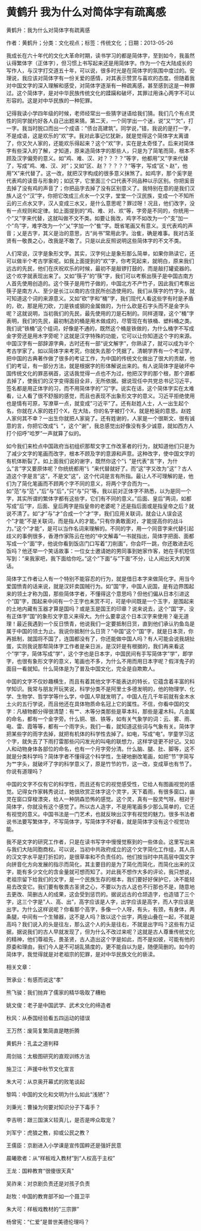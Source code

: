 # 黄鹤升  我为什么对简体字有疏离感  
  
黄鹤升：我为什么对简体字有疏离感  
作者：黄鹤升；分类：文化视点；标签：传统文化 ；日期：2013-05-26  
我成长在六十年代的文化大革命时期，读书学习的都是简体字，至到如今，我虽然认得繁体字（正体字），但习惯上书写起来还是用简体字。作为一个在大陆成长的写作人，与汉字打交道五十年，可以说，很多时光是在简体字的氛围中度过的。安理说，我应该对简体字有一份关爱的感情，对其表示赞赏与喜欢的态度。但随着我对中国文字的深入理解和感受，对简体字逐渐有一种疏离感，甚至感到这是一种罪过。这个简体字，是对中华民族传统文化的蹂躏和破坏，其罪过用诛心两字不可以形容的。这是对中华民族的一种犯罪。  
记得我读小学四年级的时候，老师经常出一些猜字谜语给我们猜。我们几个有点灵性的同学就约好各人自己出题来猜。第二天，一个同学出一个迷，说”又””欠”，打一字。我当时脱口而出一个成语：”债台高建筑”。同学说，”错，我说的是打一字，不是成语，这是欢乐的”欢”字。我对此事记忆犹新，就是觉得这个简体字太离谱了，你又欠人家的，还能欢乐得起来？这个”欢”字，实在是太奇怪了。后来对简体字有些深入的了解，才知道，原来造简体字的那些人，只是为了简笔而简，根本不顾及汉字偏旁的意义。如”鸡、难、汉、对？？？？”等字，他都用”又”字来代替了，写成”鸡、难、汉、对”；又如”区、赵？？？？？”等字，写成”区丶赵”，他用”X”来代替了。这一改，就把汉字构成的很多意义抹煞了。如鸡字，那个奚字是代表鸡的读音与形象的；如区字，它里面三个口代表不同品种以示区别。你把奚音去掉了没有鸡的声音了；你把品字去掉了没有区别意义了。我特别在意的是我们汉族人这个”汉”字，你把它改成三点水一个又字，堂堂一个汉民族，变成一个不知所云的三点水又字，汉人变成三水又，是什么意思呢？罪过呀！况且，他们改字，没有一点规则和定律。如上面提到的”鸡、难、对、欢”等，字旁是不同的，你统用一个”又”字来代替，这就叫做不文不类。如要让我改，鸡字不如改为一个”支”加一个”鸟”字，难字改为一个”乂”字加一个”隹”字。既省笔画又有意义。支代表鸡的声音；乂是古字，其义是治的意思，古“尚书”常用此字。治隹，确是难事。我对古圣贤有一敬畏之心，改我是不敢了。只是以此反照说明这些简体字的不文不类。  
人们常说，汉字是象形文字。其实，汉字何止是象形那么简单，如果你熟读它，还可以做半个考古学家呢。如我上面提到的”欢”字，你考究起来，就明白，原来我们远古的先民，他们在庆祝欢乐的时候，最初不是敲锣打鼓的，而是敲打罐瓷器的。这个欢字就表现出来了。又如”筷子”的”筷”字，我们可以考察出筷子是中国古南方人首先使用创造的。这个筷子是用竹子做的，中国北方不产竹子，因此我们考察出筷子是南方人、至少是长江以南的古住民所创造使用的。我们从筷字的竹字头，就可知道这个词的来源意义。又如”砍”字和”桶”字，我们现代人看这些字有时是矛盾的，砍，那是用刀砍，刀是铁或钢的金属做的，为什么砍是石字头而不是金字头呢？这就说明，当初我们的先民，最先使用的刀是石制的。同样道理，这个”桶”字表明，我们的先民，最初制造的桶是用木做成的，尽管现在有铁桶、塑料桶之类。我们说”铁桶”这个组词，好像是不通的，既然这个桶是铁做的，为什么桶字不写成金字旁还是用木字旁呢？这就是汉字特殊的功能，它可以让你知道这个字的来源。中国汉字有一部辞源字典，古时还有一部“说文解字”，你熟读了，就可以成为半个考古学家了。如以简体字来考究，你就失去那个凭据了。清朝学界有一个考证学，把中国的古典著作做了很多的考证工作，为中国的传统文化做出了很大的贡献，他们的考证，有一部分方法，就是根据字的形体解说出来的。有人说简体字是破坏中国传统文化的罪恶祸首，这话我觉得一点也不为过，他把汉字的那个根，那个源都去掉了，使我们的汉字变得面目全非，无所依据。据说现任中共党总书记习近平，签名都是用正体字的习，而不用简体字的”习”字。说实在话，这个简体字实在太难看，让人看了很不舒服的感觉，而且也表现不出象形文字的意义。习近平拒绝使用也是情有可原，写潦草一点，就变成”刁近平”了。还有赵姓人士，人一出生起个名，你就在人家的姓打个X，在大陆，你的名字被打个X，就是枪毙的意思。赵姓人家何其不幸？一出生你就把人家毙了。还有姓谢的，人家是一个很斯文、很有诚意的言，你把它改成”讠”，这个”谢”，我总感觉出好像没有多少诚意，就如西方人打个招呼”哈罗”一声就算了似的。  
如今我们来检点中国政府当初组织那帮文字工作改革者的行为，就知道他们只是为了减少文字的笔画而改字，根本不顾及字的意源和声意。这种改字，使中国文字的有机体断裂了。如上面我们说的谢字，既然你这个”讠”是代表”言”字，为什么”言”字又要原体呢？你统统都用”讠”来代替就好了。而”这”字又改为”这”？古人造这个字是言”这”，不是文”这”，这个代词是言有所指。最让人不可理解的是，他们为了简化笔画而不顾两个字不同的意义，将两个字合而为一。如”范”与”范”，”后”与”后”，”只”与”只”等。我以前对正体字不熟悉，以为是同一个字，其实所谓的繁体字都有这些字，它们有不同的意义。”后面、皇后”两词，如都写成”后”字，后面、皇后两字是指皇帝的老婆呢？还是指后面或是指皇帝之后？就说不清了。如”才”与”才”合成一个”才”字，我们应用关联词，就会让人误会这个”才能”不是关联词，而是指人的才能。”只有你勇敢面对，才能提高你的战斗力。”这个”才能”，是可以当作名词来理解的。不同的字，用一个同音字来代替引起歧义的事例很多，香港作家陈云在他的“中文解毒”一书就指出，简体字把面、面都写成一个”面”字，他说你看到饭店门口写着”刀削面”，你会吓一跳，你还敢进去吃饭吗？他还举一个笑话故事：一位女士邀请她的男同事到她家作客，她在手机短信写到：”来我家吧，我下面给你吃。”这个”下面”与”下面”不分，让人闹出天大的笑话。  
简体字工作者让人有一个特别不能容忍的行为，就是借日本字来做简化字。用当今爱国愤青的话来说，就是汉奸卖国贼行为。如”国”字，中国人说国，是有边界围起来的领土才称为国，那些简体字者，不懂得这个意思吗？但他们偏从日本引进这个”国”字，围起来中间有一个王字也未赏不可，可是中间既是一个玉字，是围起来的土地内藏有玉器才算是国吗？或是玉是国王的印章？说来说去，这个”国”字，没有正体字”国”的象形文字意义来得大。为什么要拿这个日本汉字来使用？毫无道理！最近我遇到一个反日愤青，他说我们一定要抵制日货，直到他们承认钓鱼岛是属于中国的领土为止。我说你抵制什么日货？”中国”这个”国”字，就是日本货，你再抵制，就国将不国了，连国都没有了，你还能做中国人吗？有人可能会说我胡扯蛋，实则我说那帮简体字工作者是亲日派，是汉奸是有根据的，我们再来看这个”学”字，简体写成”学"，这个字也是日本字，中国民间有手写简体字”学”，即学字，也很有象形文字的意义，笔画也不多，为什么不用而用日本字呢？假洋鬼子的面目一看就知。什么简体是为了普及中国文化，完全是自欺欺人。  
中国的文字不仅妙趣横生，而且有着其他文字不能表达的特长，它蕴含着丰富的科学知识。我常与朋友开玩笑说，科学分类不是阿里士多德发明的，他的物理学、化学、生物学、哲学学等什么学，中国人早就发明了。中国人在几千年前就有金木水土火的五行学说，而且他还在具体物质命名冠上它的属性。不信，你看中国的文字：凡植物都分得很清楚：有艹、木等分类那些是草本科，那些是灌木科。凡金属的命名，都有一个金字旁。什么铜、银、铁等，如有关气象学的词：云、雾、雨、电、雷、霞等等，都有一个雨字头，我们一看，就知道这些词与气象有关。简体字把某些字的雨字去掉，就把有机体的科学性去掉了。如电，写成”电”。学童学习这个字，就失去了下雨打雷那些闪闪发光的叫电的联想力，这样学徒更不好记。又如人和动物身体各部位的命名，也有一个月字旁分清。什么脑、腿、肚、脚等，这不就是分类科学吗？简体字者不懂得这个科学性，生硬地删改笔画，如把”节”字简写为艹字头，就破坏了字的科学意义了，原是竹节的节，这一改，变成草也有节了。你说有道理吗？  
中国的文字不仅有它的科学性，而且还有它的视觉感受性，它给人有图画视觉的感觉。记得女作家韩秀说过，她很欣赏正体字这个灵字，天下着雨，有很多窗口，幽灵在窗口穿梭漂突，给人一种阴森恐怖的感觉。这个灵，真有一股灵气呀。相对于简体字，你就没有这个感觉了。所以古人造字，不是用笔画多少那么简单的，它还有视觉的意义。中国书法是一门艺术，也就反映出汉字有视觉的魅力。很多书法者说书法要写繁体字，不写简体字，写简体字不好看，就是简体字没有这个视觉功能。  
我不是文字的研究工作者，只是在读书写字中慢慢觉察到的一些体会。这里写出来与我们大陆同胞商权。可以说，当初中共政府成立的这个文字简化工作组，其人员的汉文字水平是打折扣的，是很草率和不负责任的。他们按当时中共高层中国文字向拼音化方向发展的指示而简化，其主要目的是为了简化而简化，而简化出来的汉字，能有多少文化的含金量就可想而知了。对此我不想作大多的评论，我只想说，老祖宗留下给我们的文字，是一个民族生存的根本，我们要好好保护它，决不能轻易去改变它。我们要有敬畏古圣贤之心，不要以为古人这也不行那也不是，随意地去更改、简删古人的成果，这会受到惩罚的。据说远古的仓颉造字，也造错了三个字，这三个字是”人、高、出”，高字应该是人字，出字应该是高字，而人字应该是出字。为什么这样说呢？你看那个高字，多像一个人呀，有头，有颈，有身体，两条腿，中间有一个生殖器，这不是人吗？致以这个出字，两座山叠在一起，不就是高吗？我们说入的头是往左，那么这个人的头是往右，不就是出字吗？这些有力证据，据说我们的古人早就发现了，但为什么不改过来呢？这就是古人尊重传统文化的精神，他们尊祖先，畏圣贤，古人造出这个字是如此，而不是如彼，可能有他的原委和理由，我们今人是不可胡乱猜度的，更不能自以为是，随便简删的。如今的简体字，我觉得就是对老祖宗的犯罪，是对中华民族文化的亵渎。  
  
相关文章：  
贺承业：有感而说这“孝”  
熊飞骏：我们抛弃了儒家的精华吸取了糟粕  
姚文俊：老子是中国武学、武术文化的缔造者  
秋风：从泰国经验看五四运动的错误  
王万然：废简复繁简直是瞎折腾  
黄鹤升：孔孟之道判释  
周剑铭：太极图研究的直观训练方法  
施卫江：声援中秋节文化宣言  
朱大可：从京奥开幕式的败笔谈起  
黎鸣：中国的文化和文明为什么如此“浅陋”？  
刘秉光：曹操为何要对知识分子下毒手？  
李吉明：跟三国演义较真儿，是否是哗众取宠？  
刘军宁：虎狼之教，抑或公民之教？  
王儒臣：京剧进入小学课是宣传国粹还是强奸民意  
晨曦歌者：从“样板戏入教材”到“人权高于主权”  
王龙：国粹教育“很傻很天真”  
吴祚来：对京剧负责还是对孩子负责  
赵牧：中国的教育部不如一个聂卫平  
朱大可：样板戏教材的“三宗罪”  
杨曾宪：“仁爱”是普世美德伦理吗？